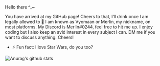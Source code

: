 Hello there ^_~

You have arrived at my GitHub page! Cheers to that, I'll drink once I am legally allowed to 🍻
I am known as Vyomaan or Merlin, my nickname, on most platforms. My Discord is Merlin#0244, feel free to hit me up.
I enjoy coding but I also keep an avid interest in every subject I can. DM me if you want to discuss anything.
Cheers!

- ⚡ Fun fact: I love Star Wars, do you too?

![Anurag's github stats](https://github-readme-stats.vercel.app/api?username=anuraghazra&theme=dark&show_icons=true)

